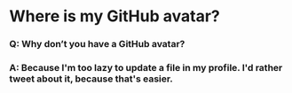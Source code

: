 # Where is my GitHub avatar?
### Q: Why don’t you have a GitHub avatar?
### A: Because I'm too lazy to update a file in my profile. I'd rather tweet about it, because that's easier.